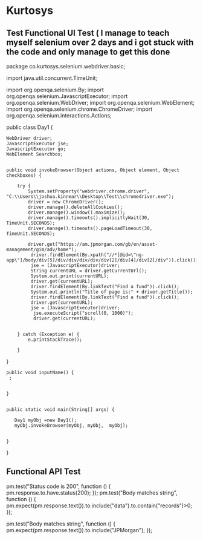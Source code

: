 # Kurtosys
Test
Functional UI Test ( I manage to teach myself selenium over 2 days and i got stuck with the code and only manage to get this done 
---
package co.kurtosys.selenium.webdriver.basic;



import java.util.concurrent.TimeUnit;


import org.openqa.selenium.By;
import org.openqa.selenium.JavascriptExecutor;
import org.openqa.selenium.WebDriver;
import org.openqa.selenium.WebElement;
import org.openqa.selenium.chrome.ChromeDriver;
import org.openqa.selenium.interactions.Actions;




public class Day1 {

	WebDriver driver;
	JavascriptExecutor jse;
	JavascriptExecutor go;
	WebElement Searchbox;
	

	public void invokeBrowser(Object actions, Object element, Object checkboxes) {
		
		try {
			System.setProperty("webdriver.chrome.driver", "C:\\Users\\joshua.kinnear\\Desktop\\Test\\chromedriver.exe");
			driver = new ChromeDriver();
			driver.manage().deleteAllCookies();
			driver.manage().window().maximize();
			driver.manage().timeouts().implicitlyWait(30, TimeUnit.SECONDS);
			driver.manage().timeouts().pageLoadTimeout(30, TimeUnit.SECONDS);
			
			driver.get("https://am.jpmorgan.com/gb/en/asset-management/gim/adv/home");
			 driver.findElement(By.xpath("//*[@id=\"ng-app\"]/body/div[5]/div/div/div/div/div[2]/div[4]/div[2]/div")).click();
			 jse = (JavascriptExecutor)driver;
			 String currentURL = driver.getCurrentUrl();
			 System.out.print(currentURL);
			 driver.get(currentURL);
			 driver.findElement(By.linkText("Find a fund")).click();
			 System.out.println("Title of page is:" + driver.getTitle());
			 driver.findElement(By.linkText("Find a fund")).click();
			 driver.get(currentURL);
			 jse = (JavascriptExecutor)driver;
			  jse.executeScript("scroll(0, 1000)");
			  driver.get(currentURL);
			 

		} catch (Exception e) {
			e.printStackTrace();
			
		}
		
}
	
	


	public void inputName() {
	 ; 
	  
	 
	}


	public static void main(String[] args) {
		
       Day1 myObj =new Day1();
       myObj.invokeBrowser(myObj, myObj,  myObj);
       
       
	}

}



Functional API Test
---

pm.test("Status code is 200", function () {
    pm.response.to.have.status(200);
});
pm.test("Body matches string", function () {
    pm.expect(pm.response.text()).to.include("data").to.contain("records")>0;
});

pm.test("Body matches string", function () {
    pm.expect(pm.response.text()).to.include("JPMorgan");
});

